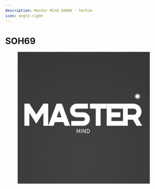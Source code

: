 ```yaml
---
description: Master Mind SOH69 · he/him
icon: angle-right
---
```


# SOH69

<figure><img src="../../../../.gitbook/assets/image (2).png" alt=""><figcaption></figcaption></figure>
